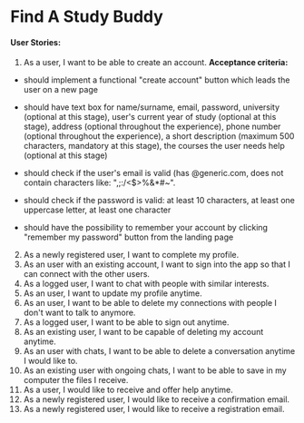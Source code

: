 # Find A Study Buddy

#### User Stories:
1. As a user, I want to be able to create an account.
**Acceptance criteria:**

- should implement a functional "create account" button which leads the user on a new page

- should have text box for name/surname, email, password, university (optional at this stage), user's current year of study (optional at this stage), address (optional throughout the experience), phone number (optional throughout the experience), a short description (maximum 500 characters, mandatory at this stage), the courses the user needs help (optional at this stage)
- should check if the user's email is valid (has @generic.com, does not contain characters like: ",;\:/<$>%&*#~".
- should check if the password is valid: at least 10 characters, at least one uppercase letter, at least one character
- should have the possibility to remember your account by clicking "remember my password" button from the landing page

2. As a newly registered user, I want to complete my profile.
3. As an user with an existing account, I want to sign into the app so that I can connect with the other users.
4. As a logged user, I want to chat with people with similar interests.
5. As an user, I want to update my profile anytime.
6. As an user, I want to be able to delete my connections with people I don't want to talk to anymore.
7. As a logged user, I want to be able to sign out anytime.
8. As an existing user, I want to be capable of deleting my account anytime.
9. As an user with chats, I want to be able to delete a conversation anytime I would like to.
10. As an existing user with ongoing chats, I want to be able to save in my computer the files I receive.
11. As a user, I would like to receive and offer help anytime.
12. As a newly registered user, I would like to receive a confirmation email.
13. As a newly registered user, I would like to receive a registration email.
